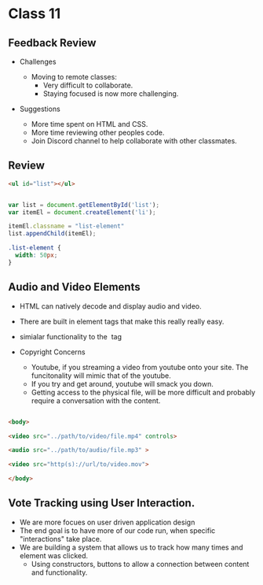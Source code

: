 # Class 11

## Feedback Review

- Challenges
  - Moving to remote classes:
    - Very difficult to collaborate.
    - Staying focused is now more challenging.

- Suggestions
  - More time spent on HTML and CSS.
  - More time reviewing other peoples code.
  - Join Discord channel to help collaborate with other classmates.

## Review

```html
<ul id="list"></ul>
```

```js

var list = document.getElementById('list');
var itemEl = document.createElement('li');

itemEl.classname = "list-element"
list.appendChild(itemEl);
```

```css
.list-element {
  width: 50px;
}
```

## Audio and Video Elements

- HTML can natively decode and display audio and video.
- There are built in element tags that make this really really easy.
- simialar functionality to the <img> tag

- Copyright Concerns
  - Youtube, if you streaming a video from youtube onto your site. The funcitonality will mimic that of the youtube.
  - If you try and get around, youtube will smack you down.
  - Getting access to the physical file, will be more difficult and probably require a conversation with the content.

```html

<body>

<video src="../path/to/video/file.mp4" controls>

<audio src="../path/to/audio/file.mp3" >

<video src="http(s)://url/to/video.mov">

</body>
```

## Vote Tracking using User Interaction.

- We are more focues on user driven application design
- The end goal is to have more of our code run, when specific "interactions" take place.
- We are building a system that allows us to track how many times and element was clicked.
  - Using constructors, buttons to allow a connection between content and functionality.



